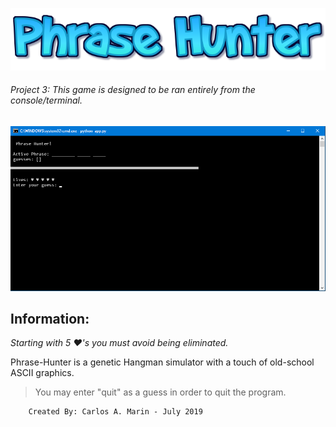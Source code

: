 ![Phrase Hunter](logo.png)
###### Project 3: *This game is designed to be ran entirely from the console/terminal.*
![Preview](SS.png)



## Information:
*Starting with 5 ♥'s you must avoid being eliminated.*

Phrase-Hunter is a genetic Hangman simulator with a touch of old-school ASCII graphics.


>You may enter "quit" as a guess in order to quit the program.

        Created By: Carlos A. Marin - July 2019
